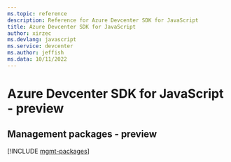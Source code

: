 ```yaml
---
ms.topic: reference
description: Reference for Azure Devcenter SDK for JavaScript
title: Azure Devcenter SDK for JavaScript
author: xirzec
ms.devlang: javascript
ms.service: devcenter
ms.author: jeffish
ms.data: 10/11/2022
---
```

# Azure Devcenter SDK for JavaScript - preview

## Management packages - preview
[!INCLUDE [mgmt-packages](devcenter-mgmt-index.md)]